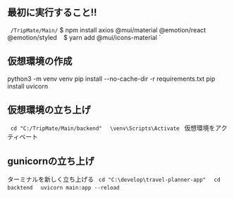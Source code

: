 ## 最初に実行すること!!
`  /TripMate/Main/
`  $ npm install  axios @mui/material @emotion/react @emotion/styled  `
`  $ yarn add @mui/icons-material  `


## 仮想環境の作成
python3 -m venv venv
pip install --no-cache-dir -r requirements.txt
pip install uvicorn


## 仮想環境の立ち上げ
`  cd "C:/TripMate/Main/backend"  `
`  \venv\Scripts\Activate  `  仮想環境をアクティベート


## gunicornの立ち上げ
ターミナルを新しく立ち上げる
`  cd "C:\develop\travel-planner-app"  `
`  cd backtend  `
`  uvicorn main:app --reload  ` 